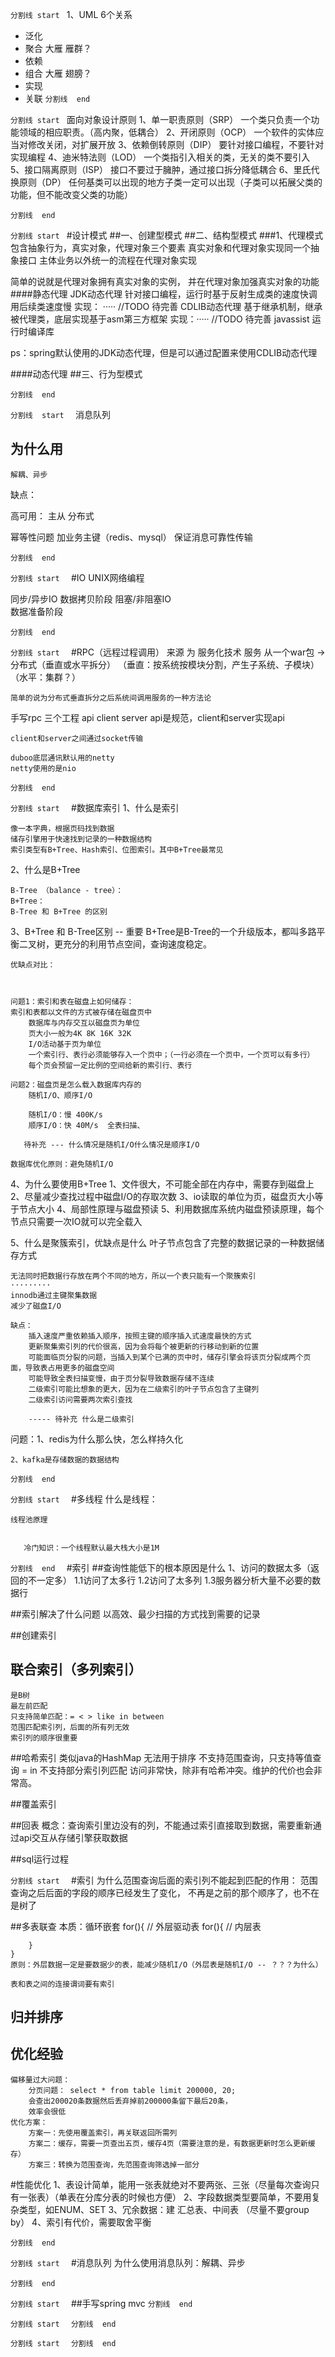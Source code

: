 
``````````````````分割线 start ``````````````````
1、UML
6个关系
 * 泛化
 * 聚合 大雁 雁群？
 * 依赖
 * 组合 大雁 翅膀？
 * 实现
 * 关联
``````````````````分割线  end  ``````````````````

``````````````````分割线 start ``````````````````
面向对象设计原则
1、单一职责原则（SRP）
    一个类只负责一个功能领域的相应职责。（高内聚，低耦合）
2、开闭原则（OCP）
    一个软件的实体应当对修改关闭，对扩展开放
3、依赖倒转原则（DIP）
    要针对接口编程，不要针对实现编程
4、迪米特法则（LOD）
    一个类指引入相关的类，无关的类不要引入
5、接口隔离原则（ISP）
    接口不要过于臃肿，通过接口拆分降低耦合
6、里氏代换原则（DP）
    任何基类可以出现的地方子类一定可以出现（子类可以拓展父类的功能，但不能改变父类的功能）
   
``````````````````分割线  end  ``````````````````

``````````````````分割线 start ``````````````````
#设计模式
##一、创建型模式
##二、结构型模式
###1、代理模式
包含抽象行为，真实对象，代理对象三个要素
真实对象和代理对象实现同一个抽象接口
主体业务以外统一的流程在代理对象实现

简单的说就是代理对象拥有真实对象的实例，
并在代理对象加强真实对象的功能
####静态代理
JDK动态代理
    针对接口编程，运行时基于反射生成类的速度快调用后续类速度慢
    实现： ····· //TODO 待完善
CDLIB动态代理
    基于继承机制，继承被代理类，底层实现基于asm第三方框架
    实现：·····  //TODO 待完善
javassist
    运行时编译库

ps：spring默认使用的JDK动态代理，但是可以通过配置来使用CDLIB动态代理

####动态代理
##三、行为型模式

``````````````````分割线  end  ``````````````````

``````````````````分割线  start  ``````````````````
消息队列

## 为什么用
    解耦、异步

缺点：

高可用：
主从
分布式

幂等性问题
    加业务主键（redis、mysql）
保证消息可靠性传输
        
``````````````````分割线  end  ``````````````````

``````````````````分割线 start  ``````````````````
#IO
 UNIX网络编程
 
 同步/异步IO
    数据拷贝阶段
 阻塞/非阻塞IO      
    数据准备阶段

``````````````````分割线  end  ``````````````````

``````````````````分割线 start  ``````````````````
#RPC（远程过程调用）
来源
    为 服务化技术 服务
        从一个war包 -> 分布式（垂直或水平拆分）
        （垂直：按系统按模块分割，产生子系统、子模块）
        （水平：集群？）

    简单的说为分布式垂直拆分之后系统间调用服务的一种方法论

手写rpc
    三个工程 api client server
    api是规范，client和server实现api
    
    client和server之间通过socket传输
    
    duboo底层通讯默认用的netty
    netty使用的是nio
    


``````````````````分割线  end  ``````````````````

``````````````````分割线 start  ``````````````````
#数据库索引
1、什么是索引

    像一本字典，根据页码找到数据
    储存引擎用于快速找到记录的一种数据结构
    索引类型有B+Tree、Hash索引、位图索引。其中B+Tree最常见
    
2、什么是B+Tree

    B-Tree （balance - tree）：
    B+Tree：
    B-Tree 和 B+Tree 的区别
        
    
    
3、B+Tree 和 B-Tree区别 -- 重要
    B+Tree是B-Tree的一个升级版本，都叫多路平衡二叉树，更充分的利用节点空间，查询速度稳定。
    
    优缺点对比：
    
    
    
    问题1：索引和表在磁盘上如何储存：
    索引和表都以文件的方式被存储在磁盘页中
        数据库与内存交互以磁盘页为单位
        页大小一般为4K 8K 16K 32K
        I/O活动基于页为单位
        一个索引行、表行必须能够存入一个页中；（一行必须在一个页中，一个页可以有多行）
        每个页会预留一定比例的空间给新的索引行、表行
    
    问题2：磁盘页是怎么载入数据库内存的
        随机I/O、顺序I/O
        
        随机I/O：慢 400K/s
        顺序I/O：快 40M/s  全表扫描、 
        
       待补充 --- 什么情况是随机I/O什么情况是顺序I/O
    
    数据库优化原则：避免随机I/O
    
    
    
4、为什么要使用B+Tree
    1、文件很大，不可能全部在内存中，需要存到磁盘上
    2、尽量减少查找过程中磁盘I/O的存取次数
    3、io读取的单位为页，磁盘页大小等于节点大小
    4、局部性原理与磁盘预读
    5、利用数据库系统内磁盘预读原理，每个节点只需要一次IO就可以完全载入
    
5、什么是聚簇索引，优缺点是什么
    叶子节点包含了完整的数据记录的一种数据储存方式

    无法同时把数据行存放在两个不同的地方，所以一个表只能有一个聚簇索引
    ·········
    innodb通过主键聚集数据
    减少了磁盘I/O

    缺点：
        插入速度严重依赖插入顺序，按照主键的顺序插入式速度最快的方式
        更新聚集索引列的代价很高，因为会将每个被更新的行移动到新的位置
        可能面临页分裂的问题，当插入到某个已满的页中时，储存引擎会将该页分裂成两个页面，导致表占用更多的磁盘空间
        可能导致全表扫描变慢，由于页分裂导致数据存储不连续
        二级索引可能比想象的更大，因为在二级索引的叶子节点包含了主键列
        二级索引访问需要两次索引查找
        
        ----- 待补充 什么是二级索引

问题：1、redis为什么那么快，怎么样持久化

    2、kafka是存储数据的数据结构


``````````````````分割线  end  ``````````````````

``````````````````分割线 start  ``````````````````
#多线程
    什么是线程：
      
    线程池原理       
       
       
       冷门知识：一个线程默认最大栈大小是1M
``````````````````分割线  end  ``````````````````
#索引
##查询性能低下的根本原因是什么
    1、访问的数据太多（返回的不一定多）
        1.1访问了太多行
        1.2访问了太多列
        1.3服务器分析大量不必要的数据行
        
        

##索引解决了什么问题
    以高效、最少扫描的方式找到需要的记录
    
##创建索引

## 联合索引（多列索引）
    是B树
    最左前匹配
    只支持简单匹配：= < > like in between
    范围匹配索引列，后面的所有列无效
    索引列的顺序很重要
    
    

##哈希索引
    类似java的HashMap
    无法用于排序
    不支持范围查询，只支持等值查询 = in
    不支持部分索引列匹配
    访问非常快，除非有哈希冲突。维护的代价也会非常高。
       
##覆盖索引
    
##回表
    概念：查询索引里边没有的列，不能通过索引直接取到数据，需要重新通过api交互从存储引擎获取数据
    
##sql运行过程
    

    
    
``````````````````分割线 start  ``````````````````
#索引
    为什么范围查询后面的索引列不能起到匹配的作用：
    范围查询之后后面的字段的顺序已经发生了变化，
    不再是之前的那个顺序了，也不在是树了

##多表联查
    本质：循环嵌套
    for(){ // 外层驱动表
        for(){ // 内层表
        
        }
    }
    原则：外层数据一定是要数据少的表，能减少随机I/O（外层表是随机I/O -- ？？？为什么）
    
    表和表之间的连接谓词要有索引

## 归并排序
        
## 优化经验

    偏移量过大问题：
        分页问题： select * from table limit 200000, 20;
        会查出200020条数据然后丢弃掉前200000条留下最后20条，
        效率会很低
    优化方案：
        方案一：先使用覆盖索引，再关联返回所需列
        方案二：缓存，需要一页查出五页，缓存4页（需要注意的是，有数据更新时怎么更新缓存）
        方案三：转换为范围查询，先范围查询筛选掉一部分

#性能优化
    1、表设计简单，能用一张表就绝对不要两张、三张（尽量每次查询只有一张表）（单表在分库分表的时候也方便）
    2、字段数据类型要简单，不要用复杂类型，如ENUM、SET
    3、冗余数据：建 汇总表、中间表 （尽量不要group by）
    4、索引有代价，需要取舍平衡
    
``````````````````分割线  end  ``````````````````

``````````````````分割线 start  ``````````````````
#消息队列
    为什么使用消息队列：解耦、异步

``````````````````分割线  end  ``````````````````

``````````````````分割线 start  ``````````````````
##手写spring mvc
``````````````````分割线  end  ``````````````````

``````````````````分割线 start  ``````````````````
``````````````````分割线  end  ``````````````````

``````````````````分割线 start  ``````````````````
``````````````````分割线  end  ``````````````````
